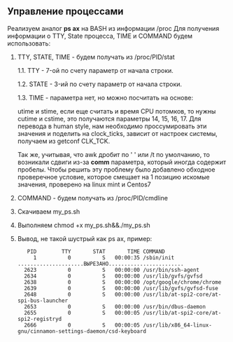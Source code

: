 ## Управление процессами 

Реализуем аналог **ps ax** на BASH из информации /proc
Для получения информации о  TTY, State процесса, TIME  и СOMMAND  будем использовать:
1. TTY, STATE, TIME - будем получать из /proc/PID/stat

    1.1. TTY - 7-ой по счету параметр от начала строки. 
    
    1.2. STATE - 3-ий по счету параметр от начала строки.
    
    1.3. TIME - параметра нет, но  можно посчитать на основе:
    
      utime и stime, если еще считать и время CPU потомков, то нужны cutime и cstime, это получаются параметры 14, 15, 16, 17.
     Для перевода в human style, нам необходимо проссумировать эти значения и поделить на clock_ticks, зависит от настроек системы, получаем из getconf CLK_TCK. 
     
     Так же, учитывая, что awk дробит по ' ' или /t по умолчанию, то возникали сдвиги из-за  **comm**  параметра, который иногда содержит пробелы. Чтобы решить эту проблему было добавлено обходное проверечное условие, которое смещает на 1 позицию искомые значения, проверено на linux mint и Centos7
        
2. COMMAND - будем получать из /proc/PID/cmdline
3. Скачиваем my_ps.sh
4. Выполняем chmod +x my_ps.sh&&./my_ps.sh
5. Вывод, не такой шустрый как ps ax, пример:
    ```
       PID        TTY       STAT       TIME COMMAND
         1          0          S   00:00:35 /sbin/init
    .....................ВЫРЕЗАНО........................
      2623          0          S   00:00:00 /usr/bin/ssh-agent
      2634          0          S   00:00:00 /usr/lib/gvfs/gvfsd
      2638          0          S   00:00:00 /opt/google/chrome/chrome
      2639          0          S   00:00:00 /usr/lib/gvfs/gvfsd-fuse
      2648          0          S   00:00:00 /usr/lib/at-spi2-core/at-spi-bus-launcher
      2653          0          S   00:00:00 /usr/bin/dbus-daemon
      2655          0          S   00:00:05 /usr/lib/at-spi2-core/at-spi2-registryd
      2666          0          S   00:00:05 /usr/lib/x86_64-linux-gnu/cinnamon-settings-daemon/csd-keyboard
    
    ```


